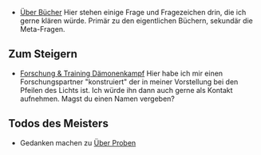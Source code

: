 * [Über Bücher](Frag%20den%20Meister/Über%20Bücher.md) Hier stehen einige Frage und Fragezeichen drin, die ich gerne klären würde. Primär zu den eigentlichen Büchern, sekundär die Meta-Fragen.

## Zum Steigern
* [Forschung & Training Dämonenkampf](Andrew/Steigern.md#Forschung%20&%20Training%20Dämonenkampf) Hier habe ich mir einen Forschungspartner "konstruiert" der in meiner Vorstellung bei den Pfeilen des Lichts ist. Ich würde ihn dann auch gerne als Kontakt aufnehmen. Magst du einen Namen vergeben?


## Todos des Meisters
* Gedanken machen zu [Über Proben](Frag%20den%20Meister/Über%20Proben.md)